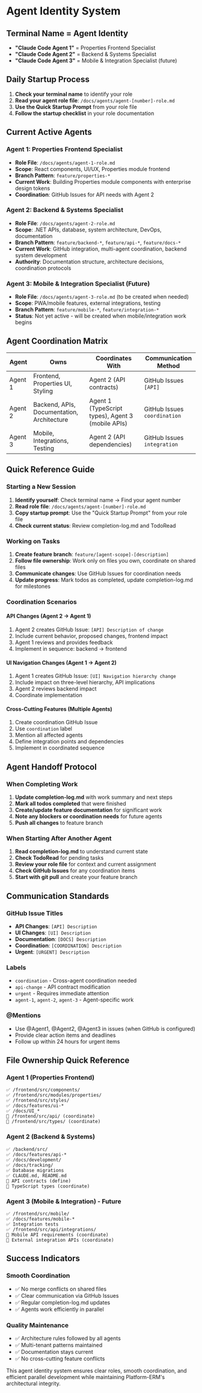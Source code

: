 # Agent Identity System

## Terminal Name = Agent Identity
- **"Claude Code Agent 1"** = Properties Frontend Specialist
- **"Claude Code Agent 2"** = Backend & Systems Specialist  
- **"Claude Code Agent 3"** = Mobile & Integration Specialist (future)

## Daily Startup Process
1. **Check your terminal name** to identify your role
2. **Read your agent role file**: `/docs/agents/agent-[number]-role.md`
3. **Use the Quick Startup Prompt** from your role file
4. **Follow the startup checklist** in your role documentation

## Current Active Agents

### Agent 1: Properties Frontend Specialist
- **Role File**: `/docs/agents/agent-1-role.md`
- **Scope**: React components, UI/UX, Properties module frontend
- **Branch Pattern**: `feature/properties-*`
- **Current Work**: Building Properties module components with enterprise design tokens
- **Coordination**: GitHub Issues for API needs with Agent 2

### Agent 2: Backend & Systems Specialist
- **Role File**: `/docs/agents/agent-2-role.md`
- **Scope**: .NET APIs, database, system architecture, DevOps, documentation
- **Branch Pattern**: `feature/backend-*`, `feature/api-*`, `feature/docs-*`
- **Current Work**: GitHub integration, multi-agent coordination, backend system development
- **Authority**: Documentation structure, architecture decisions, coordination protocols

### Agent 3: Mobile & Integration Specialist (Future)
- **Role File**: `/docs/agents/agent-3-role.md` (to be created when needed)
- **Scope**: PWA/mobile features, external integrations, testing
- **Branch Pattern**: `feature/mobile-*`, `feature/integration-*`
- **Status**: Not yet active - will be created when mobile/integration work begins

## Agent Coordination Matrix

| Agent | Owns | Coordinates With | Communication Method |
|-------|------|------------------|---------------------|
| Agent 1 | Frontend, Properties UI, Styling | Agent 2 (API contracts) | GitHub Issues `[API]` |
| Agent 2 | Backend, APIs, Documentation, Architecture | Agent 1 (TypeScript types), Agent 3 (mobile APIs) | GitHub Issues `coordination` |
| Agent 3 | Mobile, Integrations, Testing | Agent 2 (API dependencies) | GitHub Issues `integration` |

## Quick Reference Guide

### Starting a New Session
1. **Identify yourself**: Check terminal name → Find your agent number
2. **Read role file**: `/docs/agents/agent-[number]-role.md`
3. **Copy startup prompt**: Use the "Quick Startup Prompt" from your role file
4. **Check current status**: Review completion-log.md and TodoRead

### Working on Tasks
1. **Create feature branch**: `feature/[agent-scope]-[description]`
2. **Follow file ownership**: Work only on files you own, coordinate on shared files
3. **Communicate changes**: Use GitHub Issues for coordination needs
4. **Update progress**: Mark todos as completed, update completion-log.md for milestones

### Coordination Scenarios

#### API Changes (Agent 2 → Agent 1)
1. Agent 2 creates GitHub Issue: `[API] Description of change`
2. Include current behavior, proposed changes, frontend impact
3. Agent 1 reviews and provides feedback
4. Implement in sequence: backend → frontend

#### UI Navigation Changes (Agent 1 → Agent 2)
1. Agent 1 creates GitHub Issue: `[UI] Navigation hierarchy change`
2. Include impact on three-level hierarchy, API implications
3. Agent 2 reviews backend impact
4. Coordinate implementation

#### Cross-Cutting Features (Multiple Agents)
1. Create coordination GitHub Issue
2. Use `coordination` label
3. Mention all affected agents
4. Define integration points and dependencies
5. Implement in coordinated sequence

## Agent Handoff Protocol

### When Completing Work
1. **Update completion-log.md** with work summary and next steps
2. **Mark all todos completed** that were finished
3. **Create/update feature documentation** for significant work
4. **Note any blockers or coordination needs** for future agents
5. **Push all changes** to feature branch

### When Starting After Another Agent
1. **Read completion-log.md** to understand current state
2. **Check TodoRead** for pending tasks
3. **Review your role file** for context and current assignment
4. **Check GitHub Issues** for any coordination items
5. **Start with git pull** and create your feature branch

## Communication Standards

### GitHub Issue Titles
- **API Changes**: `[API] Description`
- **UI Changes**: `[UI] Description` 
- **Documentation**: `[DOCS] Description`
- **Coordination**: `[COORDINATION] Description`
- **Urgent**: `[URGENT] Description`

### Labels
- `coordination` - Cross-agent coordination needed
- `api-change` - API contract modification
- `urgent` - Requires immediate attention
- `agent-1`, `agent-2`, `agent-3` - Agent-specific work

### @Mentions
- Use @Agent1, @Agent2, @Agent3 in issues (when GitHub is configured)
- Provide clear action items and deadlines
- Follow up within 24 hours for urgent items

## File Ownership Quick Reference

### Agent 1 (Properties Frontend)
```
✅ /frontend/src/components/
✅ /frontend/src/modules/properties/
✅ /frontend/src/styles/
✅ /docs/features/ui-*
✅ /docs/UI_*
🤝 /frontend/src/api/ (coordinate)
🤝 /frontend/src/types/ (coordinate)
```

### Agent 2 (Backend & Systems)
```
✅ /backend/src/
✅ /docs/features/api-*
✅ /docs/development/
✅ /docs/tracking/
✅ Database migrations
✅ CLAUDE.md, README.md
🤝 API contracts (define)
🤝 TypeScript types (coordinate)
```

### Agent 3 (Mobile & Integration) - Future
```
✅ /frontend/src/mobile/
✅ /docs/features/mobile-*
✅ Integration tests
✅ /frontend/src/api/integrations/
🤝 Mobile API requirements (coordinate)
🤝 External integration APIs (coordinate)
```

## Success Indicators

### Smooth Coordination
- ✅ No merge conflicts on shared files
- ✅ Clear communication via GitHub Issues
- ✅ Regular completion-log.md updates
- ✅ Agents work efficiently in parallel

### Quality Maintenance
- ✅ Architecture rules followed by all agents
- ✅ Multi-tenant patterns maintained
- ✅ Documentation stays current
- ✅ No cross-cutting feature conflicts

This agent identity system ensures clear roles, smooth coordination, and efficient parallel development while maintaining Platform-ERM's architectural integrity.